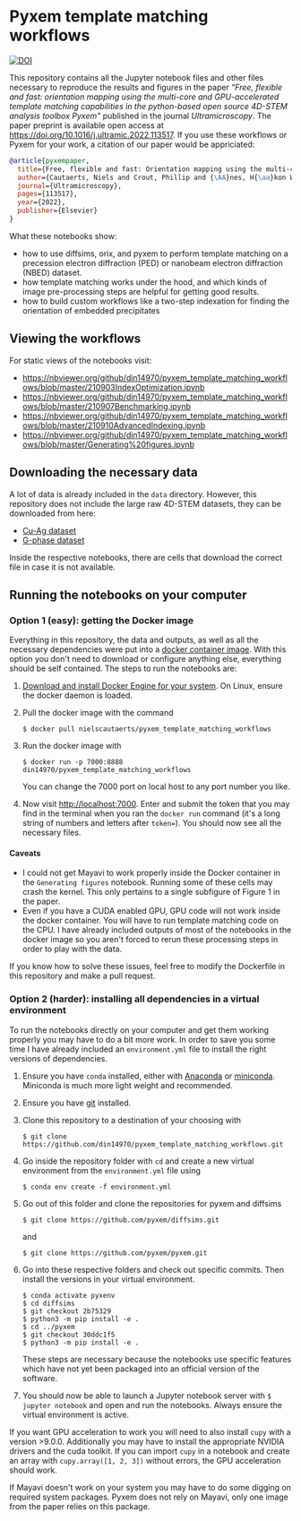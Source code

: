 # Pyxem template matching workflows

[![DOI](https://zenodo.org/badge/425115743.svg)](https://zenodo.org/badge/latestdoi/425115743)

This repository contains all the Jupyter notebook files and other files necessary to reproduce the results and figures in the paper *"Free, flexible and fast: orientation mapping using the multi-core and GPU-accelerated template matching capabilities in the python-based open source 4D-STEM analysis toolbox Pyxem"* published in the journal *Ultramicroscopy*.
The paper preprint is available open access at <https://doi.org/10.1016/j.ultramic.2022.113517>.
If you use these workflows or Pyxem for your work, a citation of our paper would be appriciated:

```bibtex
@article{pyxempaper,
  title={Free, flexible and fast: Orientation mapping using the multi-core and GPU-accelerated template matching capabilities in the python-based open source 4D-STEM analysis toolbox Pyxem},
  author={Cautaerts, Niels and Crout, Phillip and {\AA}nes, H{\aa}kon Wiik and Prestat, Eric and Jeong, Jiwon and Dehm, Gerhard and Liebscher, Christian H},
  journal={Ultramicroscopy},
  pages={113517},
  year={2022},
  publisher={Elsevier}
}
```

What these notebooks show:
* how to use diffsims, orix, and pyxem to perform template matching on a precession electron diffraction (PED) or nanobeam electron diffraction (NBED) dataset. 
* how template matching works under the hood, and which kinds of image pre-processing steps are helpful for getting good results.
* how to build custom workflows like a two-step indexation for finding the orientation of embedded precipitates

## Viewing the workflows

For static views of the notebooks visit:

* <https://nbviewer.org/github/din14970/pyxem_template_matching_workflows/blob/master/210903IndexOptimization.ipynb>
* <https://nbviewer.org/github/din14970/pyxem_template_matching_workflows/blob/master/210907Benchmarking.ipynb>
* <https://nbviewer.org/github/din14970/pyxem_template_matching_workflows/blob/master/210910AdvancedIndexing.ipynb>
* <https://nbviewer.org/github/din14970/pyxem_template_matching_workflows/blob/master/Generating%20figures.ipynb>

## Downloading the necessary data

A lot of data is already included in the `data` directory.
However, this repository does not include the large raw 4D-STEM datasets, they can be downloaded from here:
* [Cu-Ag dataset](https://doi.org/10.5281/zenodo.5595292)
* [G-phase dataset](https://doi.org/10.5281/zenodo.5597738)

Inside the respective notebooks, there are cells that download the correct file in case it is not available.

## Running the notebooks on your computer

### Option 1 (easy): getting the Docker image
Everything in this repository, the data and outputs, as well as all the necessary dependencies were put into a [docker container image](https://docs.docker.com/get-started/overview/).
With this option you don't need to download or configure anything else, everything should be self contained.
The steps to run the notebooks are:

1. [Download and install Docker Engine for your system](https://docs.docker.com/engine/install/). On Linux, ensure the docker daemon is loaded.
2. Pull the docker image with the command 
    ```
    $ docker pull nielscautaerts/pyxem_template_matching_workflows
    ```

3. Run the docker image with
    ```
    $ docker run -p 7000:8888 din14970/pyxem_template_matching_workflows
    ```
    You can change the 7000 port on local host to any port number you like.

4. Now visit <http://localhost:7000>. Enter and submit the token that you may find in the terminal when you ran the `docker run` command (it's a long string of numbers and letters after `token=`). You should now see all the necessary files.

#### Caveats
* I could not get Mayavi to work properly inside the Docker container in the `Generating figures` notebook. Running some of these cells may crash the kernel. This only pertains to a single subfigure of Figure 1 in the paper.
* Even if you have a CUDA enabled GPU, GPU code will not work inside the docker container. You will have to run template matching code on the CPU. I have already included outputs of most of the notebooks in the docker image so you aren't forced to rerun these processing steps in order to play with the data.

If you know how to solve these issues, feel free to modify the Dockerfile in this repository and make a pull request.

### Option 2 (harder): installing all dependencies in a virtual environment
To run the notebooks directly on your computer and get them working properly you may have to do a bit more work.
In order to save you some time I have already included an `environment.yml` file to install the right versions of dependencies.

1. Ensure you have `conda` installed, either with [Anaconda](https://www.anaconda.com/products/individual) or [miniconda](https://docs.conda.io/en/latest/miniconda.html). Miniconda is much more light weight and recommended.
2. Ensure you have [git](https://git-scm.com/downloads) installed.
3. Clone this repository to a destination of your choosing with
    ```
    $ git clone https://github.com/din14970/pyxem_template_matching_workflows.git
    ```

4. Go inside the repository folder with `cd` and create a new virtual environment from the `environment.yml` file using
    ```
    $ conda env create -f environment.yml
    ```

5. Go out of this folder and clone the repositories for pyxem and diffsims 
    ```
    $ git clone https://github.com/pyxem/diffsims.git
    ```

    and 

    ```
    $ git clone https://github.com/pyxem/pyxem.git
    ```

6. Go into these respective folders and check out specific commits. Then install the versions in your virtual environment.
    ```
    $ conda activate pyxenv
    $ cd diffsims
    $ git checkout 2b75329 
    $ python3 -m pip install -e .
    $ cd ../pyxem
    $ git checkout 30ddc1f5
    $ python3 -m pip install -e .
    ```
    These steps are necessary because the notebooks use specific features which have not yet been packaged into an official version of the software.

7. You should now be able to launch a Jupyter notebook server with `$ jupyter notebook` and open and run the notebooks. Always ensure the virtual environment is active.

If you want GPU acceleration to work you will need to also install `cupy` with a version >9.0.0.
Additionally you may have to install the appropriate NVIDIA drivers and the cuda toolkit.
If you can import `cupy` in a notebook and create an array with `cupy.array([1, 2, 3])` without errors, the GPU acceleration should work.

If Mayavi doesn't work on your system you may have to do some digging on required system packages.
Pyxem does not rely on Mayavi, only one image from the paper relies on this package.
